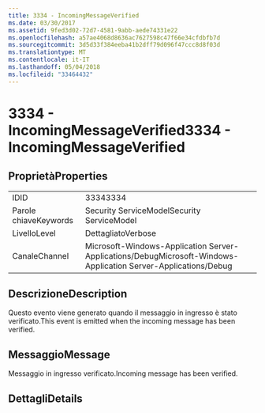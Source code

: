 ```yaml
---
title: 3334 - IncomingMessageVerified
ms.date: 03/30/2017
ms.assetid: 9fed3d02-72d7-4581-9abb-aede74331e22
ms.openlocfilehash: a57ae4068d8636ac7627598c47f66e34cfdbfb7d
ms.sourcegitcommit: 3d5d33f384eeba41b2dff79d096f47ccc8d8f03d
ms.translationtype: MT
ms.contentlocale: it-IT
ms.lasthandoff: 05/04/2018
ms.locfileid: "33464432"
---
```

# <a name="3334---incomingmessageverified"></a><span data-ttu-id="10738-102">3334 - IncomingMessageVerified</span><span class="sxs-lookup"><span data-stu-id="10738-102">3334 - IncomingMessageVerified</span></span>
## <a name="properties"></a><span data-ttu-id="10738-103">Proprietà</span><span class="sxs-lookup"><span data-stu-id="10738-103">Properties</span></span>  
  
|||  
|-|-|  
|<span data-ttu-id="10738-104">ID</span><span class="sxs-lookup"><span data-stu-id="10738-104">ID</span></span>|<span data-ttu-id="10738-105">3334</span><span class="sxs-lookup"><span data-stu-id="10738-105">3334</span></span>|  
|<span data-ttu-id="10738-106">Parole chiave</span><span class="sxs-lookup"><span data-stu-id="10738-106">Keywords</span></span>|<span data-ttu-id="10738-107">Security ServiceModel</span><span class="sxs-lookup"><span data-stu-id="10738-107">Security ServiceModel</span></span>|  
|<span data-ttu-id="10738-108">Livello</span><span class="sxs-lookup"><span data-stu-id="10738-108">Level</span></span>|<span data-ttu-id="10738-109">Dettagliato</span><span class="sxs-lookup"><span data-stu-id="10738-109">Verbose</span></span>|  
|<span data-ttu-id="10738-110">Canale</span><span class="sxs-lookup"><span data-stu-id="10738-110">Channel</span></span>|<span data-ttu-id="10738-111">Microsoft-Windows-Application Server-Applications/Debug</span><span class="sxs-lookup"><span data-stu-id="10738-111">Microsoft-Windows-Application Server-Applications/Debug</span></span>|  
  
## <a name="description"></a><span data-ttu-id="10738-112">Descrizione</span><span class="sxs-lookup"><span data-stu-id="10738-112">Description</span></span>  
 <span data-ttu-id="10738-113">Questo evento viene generato quando il messaggio in ingresso è stato verificato.</span><span class="sxs-lookup"><span data-stu-id="10738-113">This event is emitted when the incoming message has been verified.</span></span>  
  
## <a name="message"></a><span data-ttu-id="10738-114">Messaggio</span><span class="sxs-lookup"><span data-stu-id="10738-114">Message</span></span>  
 <span data-ttu-id="10738-115">Messaggio in ingresso verificato.</span><span class="sxs-lookup"><span data-stu-id="10738-115">Incoming message has been verified.</span></span>  
  
## <a name="details"></a><span data-ttu-id="10738-116">Dettagli</span><span class="sxs-lookup"><span data-stu-id="10738-116">Details</span></span>
